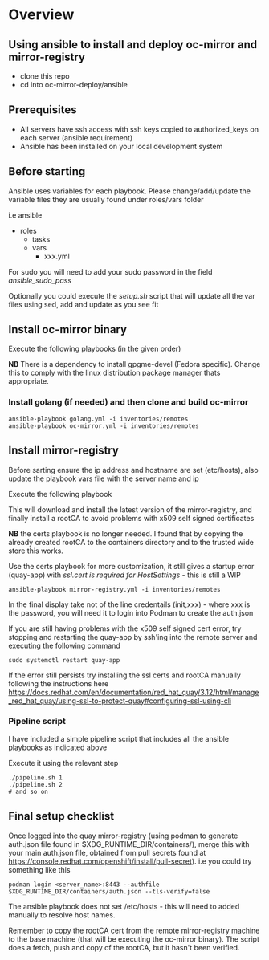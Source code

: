 # Overview

## Using ansible to install and deploy oc-mirror and mirror-registry

- clone this repo
- cd into oc-mirror-deploy/ansible

## Prerequisites

- All servers have ssh access with ssh keys copied to authorized_keys on each server (ansible requirement)
- Ansible has been installed on your local development system

## Before starting

Ansible uses variables for each playbook. Please change/add/update the variable files they are usually found under roles/vars folder

i.e 
ansible
  - roles
    - tasks
    - vars
      - xxx.yml

For sudo you will need to add your sudo password in the field *ansible_sudo_pass*

Optionally you could execute the *setup.sh* script that will update all the var files using sed, add and update as you see fit


## Install oc-mirror binary

Execute the following playbooks (in the given order)

**NB** There is a dependency to install gpgme-devel (Fedora specific). Change this to comply with the linux distribution package manager thats appropriate.

### Install golang (if needed) and then clone and build oc-mirror

```
ansible-playbook golang.yml -i inventories/remotes 
ansible-playbook oc-mirror.yml -i inventories/remotes 
```

## Install mirror-registry

Before sarting ensure the ip address and hostname are set (etc/hosts), also update the playbook vars file with the server name and ip

Execute the following playbook

This will download and install the latest version of the mirror-registry, and finally install a rootCA to avoid problems with x509 self signed certificates

**NB** the certs playbook is no longer needed. I found that by copying the already created rootCA to
the containers directory and to the trusted wide store this works.

Use the certs playbook for more customization, it still gives a startup error (quay-app) with
*ssl.cert is required for HostSettings* - this is still a WIP

```
ansible-playbook mirror-registry.yml -i inventories/remotes 
```

In the final display take not of the line credentails (init,xxx) - where xxx is the password, you will need it to login into Podman to create the auth.json

If you are still having problems with the x509 self signed cert error, try stopping and restarting the quay-app by ssh'ing into the remote server
and executing the following command

```
sudo systemctl restart quay-app
```

If the error still persists try installing the ssl certs and rootCA manually following the instructions here  https://docs.redhat.com/en/documentation/red_hat_quay/3.12/html/manage_red_hat_quay/using-ssl-to-protect-quay#configuring-ssl-using-cli

### Pipeline script

I have included a simple pipeline script that includes all the ansible playbooks as indicated above

Execute it using the relevant step

```
./pipeline.sh 1
./pipeline.sh 2
# and so on
```

## Final setup checklist 

Once logged into the quay mirror-registry (using podman to generate auth.json file found in $XDG_RUNTIME_DIR/containers/), 
merge this with your main auth.json file, obtained from pull secrets found at https://console.redhat.com/openshift/install/pull-secret).
i.e you could try something like this

```
podman login <server_name>:8443 --authfile $XDG_RUNTIME_DIR/containers/auth.json --tls-verify=false
```

The ansible playbook does not set /etc/hosts - this will need to added manually to resolve host names.

Remember to copy the rootCA cert from the remote mirror-registry machine to the base machine (that will be executing the oc-mirror binary).
The script does a fetch, push and copy of the rootCA, but it hasn't been verified.
